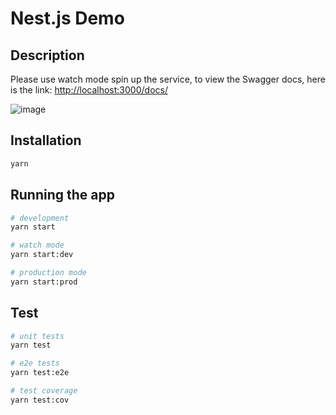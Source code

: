 # Nest.js Demo

## Description

Please use watch mode spin up the service, to view the Swagger docs, here is the link: <http://localhost:3000/docs/>

![image](https://user-images.githubusercontent.com/3191573/123893115-65b6e300-d98e-11eb-9b0f-feef375c1e10.png)

## Installation

```bash
yarn
```

## Running the app

```bash
# development
yarn start

# watch mode
yarn start:dev

# production mode
yarn start:prod
```

## Test

```bash
# unit tests
yarn test

# e2e tests
yarn test:e2e

# test coverage
yarn test:cov
```
